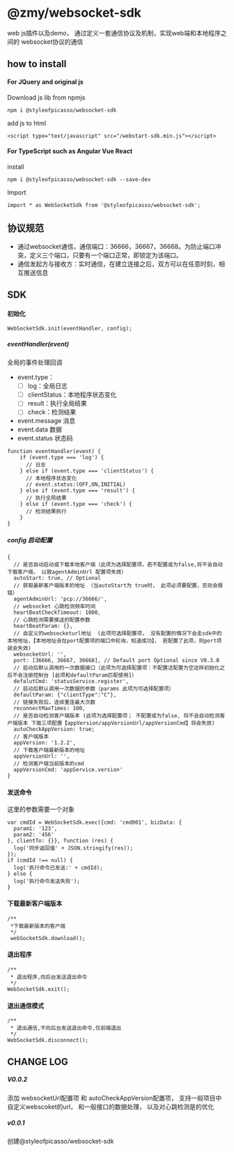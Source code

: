 # @zmy/websocket-sdk

web js插件以及demo， 通过定义一套通信协议及机制，实现web端和本地程序之间的 websocket协议的通信

## how to install

#### For JQuery and original js

Download js lib from npmjs

```
npm i @styleofpicasso/websocket-sdk
```

add js to html


```
<script type="text/javascript" src="/webstart-sdk.min.js"></script>
```

#### For TypeScript such as Angular Vue React

install

```
npm i @styleofpicasso/websocket-sdk --save-dev
```

Import

```
import * as WebSocketSdk from '@styleofpicasso/websocket-sdk';
```

## 协议规范
- 通过websocket通信，通信端口：36666，36667，36668。为防止端口冲突，定义三个端口，只要有一个端口正常，即锁定为该端口。
- 通信发起方与接收方：实时通信，在建立连接之后，双方可以在任意时刻，相互推送信息

 
## SDK

#### 初始化

```
WebSocketSdk.init(eventHandler, config);
```

##### eventHandler(event)

全局的事件处理回调

- event.type：
    - [ ] log：全局日志
    - [ ] clientStatus：本地程序状态变化
    - [ ] result：执行全局结果
    - [ ] check：检测结果
- event.message 消息
- event.data 数据
- event.status 状态码

```
function eventHandler(event) {
    if (event.type === 'log') {
      // 日志
    } else if (event.type === 'clientStatus') {
      // 本地程序状态变化
      // event.status:(OFF,ON,INITIAL)
    } else if (event.type === 'result') {
      // 执行全局结果
    } else if (event.type === 'check') {
      // 检测结果执行
    }
}
```

##### config 启动配置

```
{
  // 是否自动启动或下载本地客户端（此项为选择配置项，若不配置或为false,将不会自动下载客户端， 以致agentAdminUrl 配置项失效）
  autoStart: true, // Optional
  // 获取最新客户端版本的地址 （当autoStart为 true时， 此项必须要配置，否则会报错）
  agentAdminUrl: 'pcp://36666/',
  // websocket 心跳检测频率时间
  heartBeatCheckTimeout: 1000,
  // 心跳检测需要推送的配置参数
  heartBeatParam: {}, 
  // 自定义的websocketurl地址  (此项可选择配置项， 没有配置的情况下会走sdk中的本地地址，【本地地址会在port配置项的端口中轮询，知道成功】， 若配置了此项，则port项就会失效)
  websocketUrl: '',
  port: [36666, 36667, 36668], // Default port Optional since V0.3.0
  // 启动后默认调用的一次数据接口（此项为可选择配置项：不配置活配置为空这样初始化之后不会注册控制台 [此项和defaultParam匹配使用]）
  defalutCmd: 'statusService.register',
  // 启动后默认调用一次数据的参数（params 此项为可选择配置项）
  defaultParam: {"clientType":"C"},
  // 链接失败后，连续重连最大次数
  reconnectMaxTimes: 100,
  // 是否自动检测客户端版本 (此项为选择配置项； 不配置或为false, 将不会自动检测客户端版本 下面三项配置【appVersion/appVersionUrl/appVersionCmd】将会失效)
  autoCheckAppVersion: true;
  // 客户端版本
  appVersion: '1.2.2',
  // 下载客户端最新版本的地址
  appVersionUrl: '',
  // 检测客户端当前版本的cmd
  appVersionCmd: 'appService.version'
}
```

#### 发送命令

这里的参数需要一个对象
```
var cmdId = WebSocketSdk.exec({cmd: 'cmd001', bizData: {
  param1: '123',
  param2: '456'
}, clientTo: {}}, function (res) {
  log('同步返回值' + JSON.stringify(res));
});
if (cmdId !== null) {
  log('执行命令已发送:' + cmdId);
} else {
  log('执行命令发送失败');
}
```

#### 下载最新客户端版本
```
/**
 *下载最新版本的客户端
 */
 webSocketSdk.download();
 ```

#### 退出程序
```
/**
 * 退出程序,向后台发送退出命令
 */
WebSocketSdk.exit();
```

#### 退出通信模式

```
/**
 * 退出通信,不向后台发送退出命令,仅前端退出
 */
WebSocketSdk.disconnect();
```

## CHANGE LOG

##### V0.0.2
添加 websocketUrl配置项 和 autoCheckAppVersion配置项， 支持一般项目中自定义webscoket的url， 和一般接口的数据处理， 以及对心跳检测是的优化

##### v0.0.1
创建@styleofpicasso/websocket-sdk











